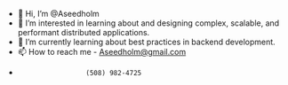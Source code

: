 - 👋 Hi, I’m @Aseedholm
- 👀 I’m interested in learning about and designing complex, scalable, and performant distributed applications. 
- 🌱 I’m currently learning about best practices in backend development. 
- 📫 How to reach me  - Aseedholm@gmail.com
-                      (508) 982-4725
